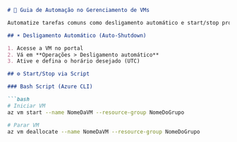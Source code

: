 ```markdown
# 🤖 Guia de Automação no Gerenciamento de VMs

Automatize tarefas comuns como desligamento automático e start/stop programado.

## ☀️ Desligamento Automático (Auto-Shutdown)

1. Acesse a VM no portal
2. Vá em **Operações > Desligamento automático**
3. Ative e defina o horário desejado (UTC)

## ⚙️ Start/Stop via Script

### Bash Script (Azure CLI)

```bash
# Iniciar VM
az vm start --name NomeDaVM --resource-group NomeDoGrupo

# Parar VM
az vm deallocate --name NomeDaVM --resource-group NomeDoGrupo

